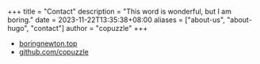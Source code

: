 +++
title = "Contact"
description = "This word is wonderful, but I am boring."
date = 2023-11-22T13:35:38+08:00
aliases = ["about-us", "about-hugo", "contact"]
author = "copuzzle"
+++


- [boringnewton.top](https://boringnewton.top)
- [github.com/copuzzle](https://github.com/copuzzle)